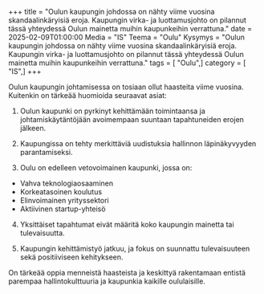 +++
title = "Oulun kaupungin johdossa on nähty viime vuosina skandaalinkäryisiä eroja. Kaupungin virka- ja luottamusjohto on pilannut tässä yhteydessä Oulun mainetta muihin kaupunkeihin verrattuna."
date = 2025-02-09T01:00:00
Media = "IS"
Teema = "Oulu"
Kysymys = "Oulun kaupungin johdossa on nähty viime vuosina skandaalinkäryisiä eroja. Kaupungin virka- ja luottamusjohto on pilannut tässä yhteydessä Oulun mainetta muihin kaupunkeihin verrattuna."
tags = [ "Oulu",]
category = [ "IS",]
+++

Oulun kaupungin johtamisessa on tosiaan ollut haasteita viime vuosina. Kuitenkin on tärkeää huomioida seuraavat asiat:

1. Oulun kaupunki on pyrkinyt kehittämään toimintaansa ja johtamiskäytäntöjään avoimempaan suuntaan tapahtuneiden erojen jälkeen.

2. Kaupungissa on tehty merkittäviä uudistuksia hallinnon läpinäkyvyyden parantamiseksi.

3. Oulu on edelleen vetovoimainen kaupunki, jossa on:
- Vahva teknologiaosaaminen
- Korkeatasoinen koulutus
- Elinvoimainen yrityssektori
- Aktiivinen startup-yhteisö

4. Yksittäiset tapahtumat eivät määritä koko kaupungin mainetta tai tulevaisuutta.

5. Kaupungin kehittämistyö jatkuu, ja fokus on suunnattu tulevaisuuteen sekä positiiviseen kehitykseen.

On tärkeää oppia menneistä haasteista ja keskittyä rakentamaan entistä parempaa hallintokulttuuria ja kaupunkia kaikille oululaisille.